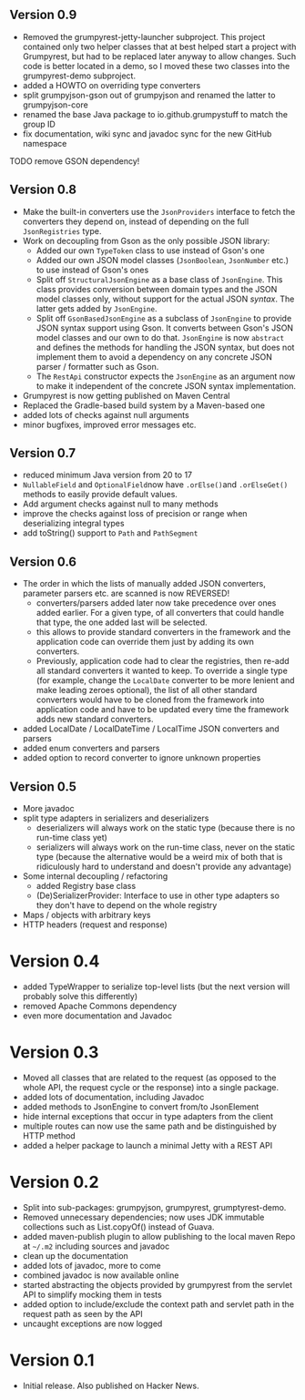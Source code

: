 
## Version 0.9

* Removed the grumpyrest-jetty-launcher subproject. This project contained only two helper classes that at best helped
  start a project with Grumpyrest, but had to be replaced later anyway to allow changes. Such code is better located
  in a demo, so I moved these two classes into the grumpyrest-demo subproject.
* added a HOWTO on overriding type converters
* split grumpyjson-gson out of grumpyjson and renamed the latter to grumpyjson-core
* renamed the base Java package to io.github.grumpystuff to match the group ID
* fix documentation, wiki sync and javadoc sync for the new GitHub namespace

TODO remove GSON dependency!


## Version 0.8

* Make the built-in converters use the `JsonProviders` interface to fetch the converters they depend on, instead of
  depending on the full `JsonRegistries` type.
* Work on decoupling from Gson as the only possible JSON library:
  * Added our own `TypeToken` class to use instead of Gson's one
  * Added our own JSON model classes (`JsonBoolean`, `JsonNumber` etc.) to use instead of Gson's ones
  * Split off `StructuralJsonEngine` as a base class of `JsonEngine`. This class provides conversion between domain
    types and the JSON model classes only, without support for the actual JSON _syntax_. The latter gets added by
    `JsonEngine`.
  * Split off `GsonBasedJsonEngine` as a subclass of `JsonEngine` to provide JSON syntax support using Gson. It converts
    between Gson's JSON model classes and our own to do that. `JsonEngine` is now `abstract` and defines the methods
    for handling the JSON syntax, but does not implement them to avoid a dependency on any concrete JSON parser /
    formatter such as Gson.
  * The `RestApi` constructor expects the `JsonEngine` as an argument now to make it independent of the concrete JSON
    syntax implementation.
* Grumpyrest is now getting published on Maven Central
* Replaced the Gradle-based build system by a Maven-based one
* added lots of checks against null arguments
* minor bugfixes, improved error messages etc.

## Version 0.7

* reduced minimum Java version from 20 to 17
* `NullableField` and `OptionalField`now have `.orElse()`and `.orElseGet()` methods to easily provide default values.
* Add argument checks against null to many methods
* improve the checks against loss of precision or range when deserializing integral types
* add toString() support to `Path` and `PathSegment`

## Version 0.6

* The order in which the lists of manually added JSON converters, parameter parsers etc. are scanned is now REVERSED!
  * converters/parsers added later now take precedence over ones added earlier. For a given type, of all converters
    that could handle that type, the one added last will be selected. 
  * this allows to provide standard converters in the framework and the application code can override them just by
    adding its own converters.
  * Previously, application code had to clear the registries, then re-add all standard converters it wanted to keep.
    To override a single type (for example, change the `LocalDate` converter to be more lenient and make leading
    zeroes optional), the list of all other standard converters would have to be cloned from the framework into
    application code and have to be updated every time the framework adds new standard converters.
* added LocalDate / LocalDateTime / LocalTime JSON converters and parsers
* added enum converters and parsers
* added option to record converter to ignore unknown properties

## Version 0.5

* More javadoc
* split type adapters in serializers and deserializers
  * deserializers will always work on the static type (because there is no run-time class yet)
  * serializers will always work on the run-time class, never on the static type (because the alternative would be
    a weird mix of both that is ridiculously hard to understand and doesn't provide any advantage)
* Some internal decoupling / refactoring
  * added Registry base class
  * (De)SerializerProvider: Interface to use in other type adapters so they don't have to depend on the whole registry
* Maps / objects with arbitrary keys
* HTTP headers (request and response)

# Version 0.4

* added TypeWrapper to serialize top-level lists (but the next version will probably solve this differently)
* removed Apache Commons dependency
* even more documentation and Javadoc

# Version 0.3

* Moved all classes that are related to the request (as opposed to the whole API, the request cycle or the response)
  into a single package.
* added lots of documentation, including Javadoc
* added methods to JsonEngine to convert from/to JsonElement
* hide internal exceptions that occur in type adapters from the client
* multiple routes can now use the same path and be distinguished by HTTP method
* added a helper package to launch a minimal Jetty with a REST API

# Version 0.2

* Split into sub-packages: grumpyjson, grumpyrest, grumptyrest-demo.
* Removed unnecessary dependencies; now uses JDK immutable collections such as List.copyOf() instead of Guava.
* added maven-publish plugin to allow publishing to the local maven Repo at `~/.m2` including sources and javadoc
* clean up the documentation
* added lots of javadoc, more to come
* combined javadoc is now available online
* started abstracting the objects provided by grumpyrest  from the servlet API to simplify mocking them in tests
* added option to include/exclude the context path and servlet path in the request path as seen by the API
* uncaught exceptions are now logged

# Version 0.1

* Initial release. Also published on Hacker News.

